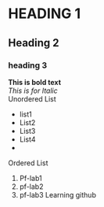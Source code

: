 # HEADING 1
## Heading 2 
### heading 3
**This is bold text**
<br/>
_This is for Italic_
<br/>
Unordered List
<br/>
- list1
- List2
- List3
- List4
- <br/>
 Ordered List
<br/>
  1. Pf-lab1
  2. pf-lab2
  3. pf-lab3
Learning github
